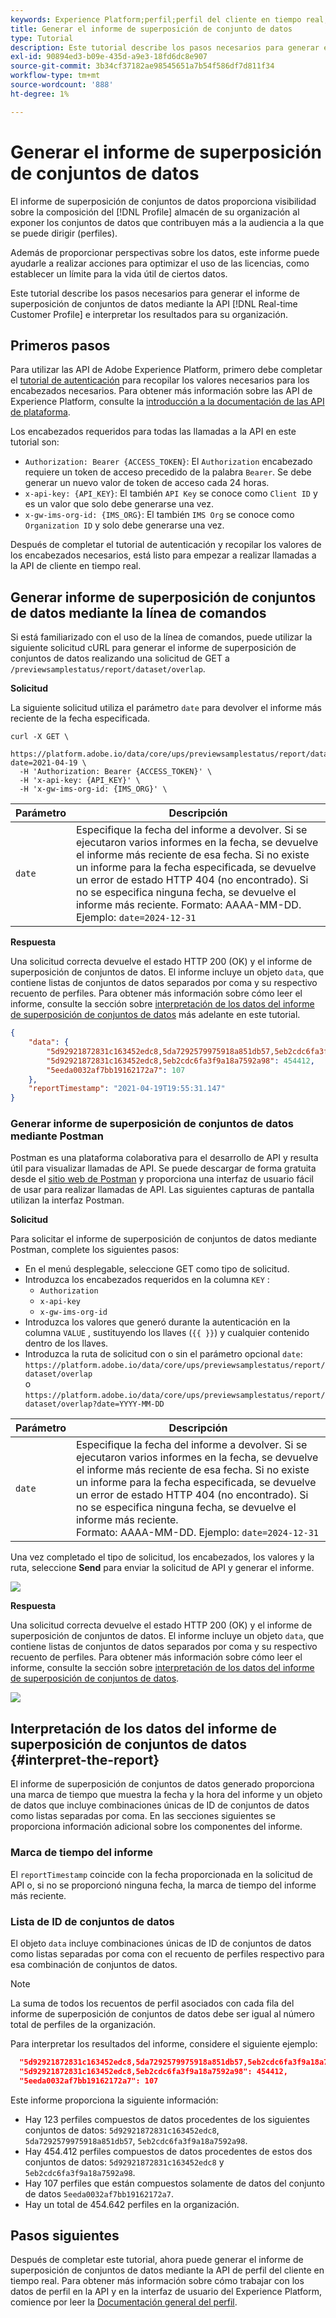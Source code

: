 ```yaml
---
keywords: Experience Platform;perfil;perfil del cliente en tiempo real;solución de problemas;API;informes;informe de superposición de conjuntos de datos;datos de perfil
title: Generar el informe de superposición de conjunto de datos
type: Tutorial
description: Este tutorial describe los pasos necesarios para generar el informe de superposición de conjuntos de datos mediante la API de perfil del cliente en tiempo real.
exl-id: 90894ed3-b09e-435d-a9e3-18fd6dc8e907
source-git-commit: 3b34cf37182ae98545651a7b54f586df7d811f34
workflow-type: tm+mt
source-wordcount: '888'
ht-degree: 1%

---
```


# Generar el informe de superposición de conjuntos de datos

El informe de superposición de conjuntos de datos proporciona visibilidad sobre la composición del [!DNL Profile] almacén de su organización al exponer los conjuntos de datos que contribuyen más a la audiencia a la que se puede dirigir (perfiles).

Además de proporcionar perspectivas sobre los datos, este informe puede ayudarle a realizar acciones para optimizar el uso de las licencias, como establecer un límite para la vida útil de ciertos datos.

Este tutorial describe los pasos necesarios para generar el informe de superposición de conjuntos de datos mediante la API [!DNL Real-time Customer Profile] e interpretar los resultados para su organización.

## Primeros pasos

Para utilizar las API de Adobe Experience Platform, primero debe completar el [tutorial de autenticación](https://www.adobe.com/go/platform-api-authentication-en) para recopilar los valores necesarios para los encabezados necesarios. Para obtener más información sobre las API de Experience Platform, consulte la [introducción a la documentación de las API de plataforma](../../landing/api-guide.md).

Los encabezados requeridos para todas las llamadas a la API en este tutorial son:

* `Authorization: Bearer {ACCESS_TOKEN}`: El  `Authorization` encabezado requiere un token de acceso precedido de la palabra  `Bearer`. Se debe generar un nuevo valor de token de acceso cada 24 horas.
* `x-api-key: {API_KEY}`: El también  `API Key` se conoce como  `Client ID` y es un valor que solo debe generarse una vez.
* `x-gw-ims-org-id: {IMS_ORG}`: El también  `IMS Org` se conoce como  `Organization ID` y solo debe generarse una vez.

Después de completar el tutorial de autenticación y recopilar los valores de los encabezados necesarios, está listo para empezar a realizar llamadas a la API de cliente en tiempo real.

## Generar informe de superposición de conjuntos de datos mediante la línea de comandos

Si está familiarizado con el uso de la línea de comandos, puede utilizar la siguiente solicitud cURL para generar el informe de superposición de conjuntos de datos realizando una solicitud de GET a `/previewsamplestatus/report/dataset/overlap`.

**Solicitud**

La siguiente solicitud utiliza el parámetro `date` para devolver el informe más reciente de la fecha especificada.

```shell
curl -X GET \
  https://platform.adobe.io/data/core/ups/previewsamplestatus/report/dataset/overlap?date=2021-04-19 \
  -H 'Authorization: Bearer {ACCESS_TOKEN}' \
  -H 'x-api-key: {API_KEY}' \
  -H 'x-gw-ims-org-id: {IMS_ORG}' \
```

| Parámetro | Descripción |
|---|---|
| `date` | Especifique la fecha del informe a devolver. Si se ejecutaron varios informes en la fecha, se devuelve el informe más reciente de esa fecha. Si no existe un informe para la fecha especificada, se devuelve un error de estado HTTP 404 (no encontrado). Si no se especifica ninguna fecha, se devuelve el informe más reciente. Formato: AAAA-MM-DD. Ejemplo: `date=2024-12-31` |

**Respuesta**

Una solicitud correcta devuelve el estado HTTP 200 (OK) y el informe de superposición de conjuntos de datos. El informe incluye un objeto `data`, que contiene listas de conjuntos de datos separados por coma y su respectivo recuento de perfiles. Para obtener más información sobre cómo leer el informe, consulte la sección sobre [interpretación de los datos del informe de superposición de conjuntos de datos](#interpret-the-report) más adelante en este tutorial.

```json
{
    "data": {
        "5d92921872831c163452edc8,5da7292579975918a851db57,5eb2cdc6fa3f9a18a7592a98": 123,
        "5d92921872831c163452edc8,5eb2cdc6fa3f9a18a7592a98": 454412,
        "5eeda0032af7bb19162172a7": 107
    },
    "reportTimestamp": "2021-04-19T19:55:31.147"
}
```

### Generar informe de superposición de conjuntos de datos mediante Postman

Postman es una plataforma colaborativa para el desarrollo de API y resulta útil para visualizar llamadas de API. Se puede descargar de forma gratuita desde el [sitio web de Postman](https://www.postman.com) y proporciona una interfaz de usuario fácil de usar para realizar llamadas de API. Las siguientes capturas de pantalla utilizan la interfaz Postman.

**Solicitud**

Para solicitar el informe de superposición de conjuntos de datos mediante Postman, complete los siguientes pasos:

* En el menú desplegable, seleccione GET como tipo de solicitud.
* Introduzca los encabezados requeridos en la columna `KEY` :
   * `Authorization`
   * `x-api-key`
   * `x-gw-ims-org-id`
* Introduzca los valores que generó durante la autenticación en la columna `VALUE` , sustituyendo los llaves (`{{ }}`) y cualquier contenido dentro de los llaves.
* Introduzca la ruta de solicitud con o sin el parámetro opcional `date`:
   `https://platform.adobe.io/data/core/ups/previewsamplestatus/report/dataset/overlap`\
   o
   `https://platform.adobe.io/data/core/ups/previewsamplestatus/report/dataset/overlap?date=YYYY-MM-DD`

| Parámetro | Descripción |
|---|---|
| `date` | Especifique la fecha del informe a devolver. Si se ejecutaron varios informes en la fecha, se devuelve el informe más reciente de esa fecha. Si no existe un informe para la fecha especificada, se devuelve un error de estado HTTP 404 (no encontrado). Si no se especifica ninguna fecha, se devuelve el informe más reciente. <br/>Formato: AAAA-MM-DD. Ejemplo: `date=2024-12-31` |

Una vez completado el tipo de solicitud, los encabezados, los valores y la ruta, seleccione **Send** para enviar la solicitud de API y generar el informe.

![](../images/dataset-overlap-report/postman-request.png)

**Respuesta**

Una solicitud correcta devuelve el estado HTTP 200 (OK) y el informe de superposición de conjuntos de datos. El informe incluye un objeto `data`, que contiene listas de conjuntos de datos separados por coma y su respectivo recuento de perfiles. Para obtener más información sobre cómo leer el informe, consulte la sección sobre [interpretación de los datos del informe de superposición de conjuntos de datos](#interpret-the-report).

![](../images/dataset-overlap-report/postman-response.png)

## Interpretación de los datos del informe de superposición de conjuntos de datos {#interpret-the-report}

El informe de superposición de conjuntos de datos generado proporciona una marca de tiempo que muestra la fecha y la hora del informe y un objeto de datos que incluye combinaciones únicas de ID de conjuntos de datos como listas separadas por coma. En las secciones siguientes se proporciona información adicional sobre los componentes del informe.

### Marca de tiempo del informe

El `reportTimestamp` coincide con la fecha proporcionada en la solicitud de API o, si no se proporcionó ninguna fecha, la marca de tiempo del informe más reciente.

### Lista de ID de conjuntos de datos

El objeto `data` incluye combinaciones únicas de ID de conjuntos de datos como listas separadas por coma con el recuento de perfiles respectivo para esa combinación de conjuntos de datos.

>[!NOTE]
>
>La suma de todos los recuentos de perfil asociados con cada fila del informe de superposición de conjuntos de datos debe ser igual al número total de perfiles de la organización.

Para interpretar los resultados del informe, considere el siguiente ejemplo:

```json
  "5d92921872831c163452edc8,5da7292579975918a851db57,5eb2cdc6fa3f9a18a7592a98": 123,
  "5d92921872831c163452edc8,5eb2cdc6fa3f9a18a7592a98": 454412,
  "5eeda0032af7bb19162172a7": 107
```

Este informe proporciona la siguiente información:

* Hay 123 perfiles compuestos de datos procedentes de los siguientes conjuntos de datos: `5d92921872831c163452edc8`, `5da7292579975918a851db57`, `5eb2cdc6fa3f9a18a7592a98`.
* Hay 454.412 perfiles compuestos de datos procedentes de estos dos conjuntos de datos: `5d92921872831c163452edc8` y `5eb2cdc6fa3f9a18a7592a98`.
* Hay 107 perfiles que están compuestos solamente de datos del conjunto de datos `5eeda0032af7bb19162172a7`.
* Hay un total de 454.642 perfiles en la organización.

## Pasos siguientes

Después de completar este tutorial, ahora puede generar el informe de superposición de conjuntos de datos mediante la API de perfil del cliente en tiempo real. Para obtener más información sobre cómo trabajar con los datos de perfil en la API y en la interfaz de usuario del Experience Platform, comience por leer la [Documentación general del perfil](../home.md).
